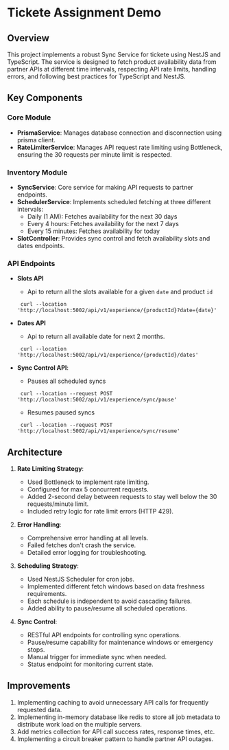 # Tickete Assignment Demo

## Overview

This project implements a robust Sync Service for tickete using NestJS and TypeScript. The service is designed to fetch product availability data from partner APIs at different time intervals, respecting API rate limits, handling errors, and following best practices for TypeScript and NestJS.

## Key Components

### Core Module

- **PrismaService**: Manages database connection and disconnection using prisma client.
- **RateLimiterService**: Manages API request rate limiting using Bottleneck, ensuring the 30 requests per minute limit is respected.

### Inventory Module

- **SyncService**: Core service for making API requests to partner endpoints.
- **SchedulerService**: Implements scheduled fetching at three different intervals:
  - Daily (1 AM): Fetches availability for the next 30 days
  - Every 4 hours: Fetches availability for the next 7 days
  - Every 15 minutes: Fetches availability for today
- **SlotController**: Provides sync control and fetch availability slots and dates endpoints.

### API Endpoints

- **Slots API**

  - Api to return all the slots available for a given `date` and product `id`

  ```
   curl --location 'http://localhost:5002/api/v1/experience/{productId}?date={date}'

  ```

- **Dates API**

  - Api to return all available date for next 2 months.

  ```
   curl --location 'http://localhost:5002/api/v1/experience/{productId}/dates'
  ```

- **Sync Control API**:

  - Pauses all scheduled syncs

  ```
   curl --location --request POST 'http://localhost:5002/api/v1/experience/sync/pause'
  ```

  - Resumes paused syncs

  ```
   curl --location --request POST 'http://localhost:5002/api/v1/experience/sync/resume'
  ```


## Architecture

1. **Rate Limiting Strategy**:

   - Used Bottleneck to implement rate limiting.
   - Configured for max 5 concurrent requests.
   - Added 2-second delay between requests to stay well below the 30 requests/minute limit.
   - Included retry logic for rate limit errors (HTTP 429).

2. **Error Handling**:

   - Comprehensive error handling at all levels.
   - Failed fetches don't crash the service.
   - Detailed error logging for troubleshooting.

3. **Scheduling Strategy**:

   - Used NestJS Scheduler for cron jobs.
   - Implemented different fetch windows based on data freshness requirements.
   - Each schedule is independent to avoid cascading failures.
   - Added ability to pause/resume all scheduled operations.

4. **Sync Control**:
   - RESTful API endpoints for controlling sync operations.
   - Pause/resume capability for maintenance windows or emergency stops.
   - Manual trigger for immediate sync when needed.
   - Status endpoint for monitoring current state.

## Improvements

1. Implementing caching to avoid unnecessary API calls for frequently requested data.
2. Implementing in-memory database like redis to store all job metadata to distribute work load on the multiple servers.
3. Add metrics collection for API call success rates, response times, etc.
4. Implementing a circuit breaker pattern to handle partner API outages.
